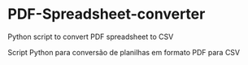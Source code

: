 # PDF-Spreadsheet-converter

Python script to convert PDF spreadsheet to CSV

Script Python para conversão de planilhas em formato PDF para CSV
